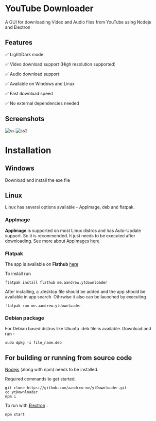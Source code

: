 # YouTube Downloader
A GUI for downloading Video and Audio files from YouTube using Nodejs and Electron

## Features

✅ Light/Dark mode

✅ Video download support (High resolution supported)

✅ Audio download support

✅ Available on Windows and Linux

✅ Fast download speed

✅ No external dependencies needed

## Screenshots

![ss](https://user-images.githubusercontent.com/66430340/181747909-f16e30dc-a7c3-40cb-876b-54f0ea8d4e42.jpg)
![ss2](https://user-images.githubusercontent.com/66430340/181747920-4df80914-278f-4350-9328-015e9e0bcf16.jpg)


# Installation

## Windows
Download and install the exe file

## Linux

Linux has several options available - AppImage, deb and flatpak.

### AppImage
**AppImage** is supported on most Linux distros and has Auto-Update support. So it is recommended.
It just needs to be executed after downloading. See more about [AppImages here](https://appimage.org/).

### Flatpak
The app is available on **Flathub** [here](https://flathub.org/apps/details/me.aandrew.ytdownloader)

To install run 
```
flatpak install flathub me.aandrew.ytdownloader
```
After installing, a .desktop file should be added and the app should be available in app search.
Othrwise it also can be launched by executing
```
flatpak run me.aandrew.ytdownloader
```

### Debian package
For Debian based distros like Ubuntu .deb file is available. Download and run -
```
sudo dpkg -i file_name.deb
```

## For building or running from source code

[Nodejs](https://nodejs.org/) (along with npm) needs to be installed.

Required commands to get started.
```
git clone https://github.com/aandrew-me/ytDownloader.git
cd ytDownloader
npm i
```

To run with [Electron](https://www.electronjs.org/) :
```
npm start
```
